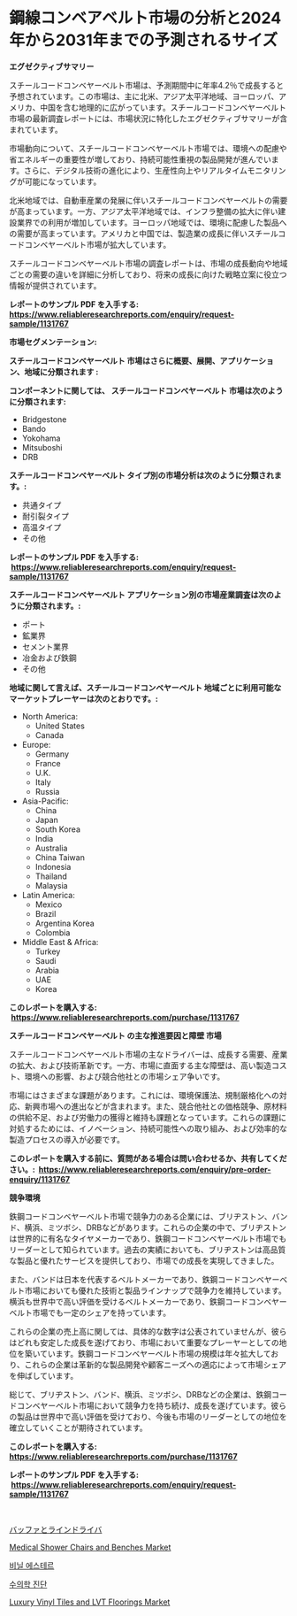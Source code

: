 <p><h1>鋼線コンベアベルト市場の分析と2024年から2031年までの予測されるサイズ</h1></p><p><strong>エグゼクティブサマリー</strong></p>
<p><p>スチールコードコンベヤーベルト市場は、予測期間中に年率4.2％で成長すると予想されています。この市場は、主に北米、アジア太平洋地域、ヨーロッパ、アメリカ、中国を含む地理的に広がっています。スチールコードコンベヤーベルト市場の最新調査レポートには、市場状況に特化したエグゼクティブサマリーが含まれています。</p><p>市場動向について、スチールコードコンベヤーベルト市場では、環境への配慮や省エネルギーの重要性が増しており、持続可能性重視の製品開発が進んでいます。さらに、デジタル技術の進化により、生産性向上やリアルタイムモニタリングが可能になっています。</p><p>北米地域では、自動車産業の発展に伴いスチールコードコンベヤーベルトの需要が高まっています。一方、アジア太平洋地域では、インフラ整備の拡大に伴い建設業界での利用が増加しています。ヨーロッパ地域では、環境に配慮した製品への需要が高まっています。アメリカと中国では、製造業の成長に伴いスチールコードコンベヤーベルト市場が拡大しています。</p><p>スチールコードコンベヤーベルト市場の調査レポートは、市場の成長動向や地域ごとの需要の違いを詳細に分析しており、将来の成長に向けた戦略立案に役立つ情報が提供されています。</p></p>
<p><strong>レポートのサンプル PDF を入手する: <a href="https://www.reliableresearchreports.com/enquiry/request-sample/1131767">https://www.reliableresearchreports.com/enquiry/request-sample/1131767</a></strong></p>
<p><strong>市場セグメンテーション:</strong></p>
<p><strong> スチールコードコンベヤーベルト 市場はさらに概要、展開、アプリケーション、地域に分類されます :</strong></p>
<p><strong>コンポーネントに関しては、 スチールコードコンベヤーベルト 市場は次のように分類されます: &nbsp;</strong></p>
<p><ul><li>Bridgestone</li><li>Bando</li><li>Yokohama</li><li>Mitsuboshi</li><li>DRB</li></ul></p>
<p><strong> スチールコードコンベヤーベルト タイプ別の市場分析は次のように分類されます。:</strong></p>
<p><ul><li>共通タイプ</li><li>耐引裂タイプ</li><li>高温タイプ</li><li>その他</li></ul></p>
<p><strong>レポートのサンプル PDF を入手する: &nbsp;<a href="https://www.reliableresearchreports.com/enquiry/request-sample/1131767">https://www.reliableresearchreports.com/enquiry/request-sample/1131767</a></strong></p>
<p><strong> スチールコードコンベヤーベルト アプリケーション別の市場産業調査は次のように分類されます。:</strong></p>
<p><ul><li>ポート</li><li>鉱業界</li><li>セメント業界</li><li>冶金および鉄鋼</li><li>その他</li></ul></p>
<p><strong>地域に関して言えば、スチールコードコンベヤーベルト 地域ごとに利用可能なマーケットプレーヤーは次のとおりです。:</strong></p>
<p><ul>
    <li>
        North America:
        <ul>
            <li>United States</li>
            <li>Canada</li>
        </ul>
    </li>
    <li>
        Europe:
        <ul>
            <li>Germany</li>
            <li>France</li>
            <li>U.K.</li>
            <li>Italy</li>
            <li>Russia</li>
        </ul>
    </li>
    <li>
        Asia-Pacific:
        <ul>
            <li>China</li>
            <li>Japan</li>
            <li>South Korea</li>
            <li>India</li>
            <li>Australia</li>
            <li>China Taiwan</li>
            <li>Indonesia</li>
            <li>Thailand</li>
            <li>Malaysia</li>
        </ul>
    </li>
    <li>
        Latin America:
        <ul>
            <li>Mexico</li>
            <li>Brazil</li>
            <li>Argentina Korea</li>
            <li>Colombia</li>
        </ul>
    </li>
    <li>
        Middle East & Africa:
        <ul>
            <li>Turkey</li>
            <li>Saudi</li>
            <li>Arabia</li>
            <li>UAE</li>
            <li>Korea</li>
        </ul>
    </li>
    </ul></p>
<p><strong>このレポートを購入する: &nbsp;<a href="https://www.reliableresearchreports.com/purchase/1131767">https://www.reliableresearchreports.com/purchase/1131767</a></strong></p>
<p><strong>スチールコードコンベヤーベルト の主な推進要因と障壁 市場</strong></p>
<p><p>スチールコードコンベヤーベルト市場の主なドライバーは、成長する需要、産業の拡大、および技術革新です。一方、市場に直面する主な障壁は、高い製造コスト、環境への影響、および競合他社との市場シェア争いです。</p><p>市場にはさまざまな課題があります。これには、環境保護法、規制厳格化への対応、新興市場への進出などが含まれます。また、競合他社との価格競争、原材料の供給不足、および労働力の獲得と維持も課題となっています。これらの課題に対処するためには、イノベーション、持続可能性への取り組み、および効率的な製造プロセスの導入が必要です。</p></p>
<p><strong>このレポートを購入する前に、質問がある場合は問い合わせるか、共有してください。:&nbsp; <a href="https://www.reliableresearchreports.com/enquiry/pre-order-enquiry/1131767">https://www.reliableresearchreports.com/enquiry/pre-order-enquiry/1131767</a></strong></p>
<p><strong>競争環境</strong></p>
<p><p>鉄鋼コードコンベヤーベルト市場で競争力のある企業には、ブリヂストン、バンド、横浜、ミツボシ、DRBなどがあります。これらの企業の中で、ブリヂストンは世界的に有名なタイヤメーカーであり、鉄鋼コードコンベヤーベルト市場でもリーダーとして知られています。過去の実績においても、ブリヂストンは高品質な製品と優れたサービスを提供しており、市場での成長を実現してきました。</p><p>また、バンドは日本を代表するベルトメーカーであり、鉄鋼コードコンベヤーベルト市場においても優れた技術と製品ラインナップで競争力を維持しています。横浜も世界中で高い評価を受けるベルトメーカーであり、鉄鋼コードコンベヤーベルト市場でも一定のシェアを持っています。</p><p>これらの企業の売上高に関しては、具体的な数字は公表されていませんが、彼らはどれも安定した成長を遂げており、市場において重要なプレーヤーとしての地位を築いています。鉄鋼コードコンベヤーベルト市場の規模は年々拡大しており、これらの企業は革新的な製品開発や顧客ニーズへの適応によって市場シェアを伸ばしています。</p><p>総じて、ブリヂストン、バンド、横浜、ミツボシ、DRBなどの企業は、鉄鋼コードコンベヤーベルト市場において競争力を持ち続け、成長を遂げています。彼らの製品は世界中で高い評価を受けており、今後も市場のリーダーとしての地位を確立していくことが期待されています。</p></p>
<p><strong>このレポートを購入する: &nbsp; <a href="https://www.reliableresearchreports.com/purchase/1131767">https://www.reliableresearchreports.com/purchase/1131767</a></strong></p>
<p><strong>レポートのサンプル PDF を入手する: &nbsp;<a href="https://www.reliableresearchreports.com/enquiry/request-sample/1131767">https://www.reliableresearchreports.com/enquiry/request-sample/1131767</a></strong><strong></strong></p>
<p>&nbsp;</p>
<p><p><a href="https://medium.com/@camron674/%E3%83%90%E3%83%83%E3%83%95%E3%82%A1%E3%81%A8%E3%83%A9%E3%82%A4%E3%83%B3%E3%83%89%E3%83%A9%E3%82%A4%E3%83%90%E3%81%AE%E5%B8%82%E5%A0%B4-%E5%B8%82%E5%A0%B4%E3%81%AEcagr-%E5%B8%82%E5%A0%B4%E3%83%88%E3%83%AC%E3%83%B3%E3%83%89-%E6%88%90%E9%95%B7%E6%88%A6%E7%95%A5%E3%81%AB%E9%96%A2%E3%81%99%E3%82%8B%E6%B4%9E%E5%AF%9F-1af607df5be8">バッファとラインドライバ</a></p><p><a href="https://issuu.com/reportprime-2/docs/medical-shower-chairs-and-benches-market-size-2030">Medical Shower Chairs and Benches Market</a></p><p><a href="https://medium.com/@jackiefauhey9089475/%EB%B9%84%EB%8B%90-%EC%97%90%EC%8A%A4%ED%85%8C%EB%A5%B4-%EC%8B%9C%EC%9E%A5-%EC%8B%9C%EC%9E%A5-cagr-%EC%8B%9C%EC%9E%A5-%EB%8F%99%ED%96%A5-%EB%B0%8F-%EC%84%B1%EC%9E%A5-%EC%A0%84%EB%9E%B5%EC%97%90-%EB%8C%80%ED%95%9C-%ED%86%B5%EC%B0%B0%EB%A0%A5-c9d062af2a27">비닐 에스테르</a></p><p><a href="https://medium.com/@percyhagernes9778/%EC%88%98%EC%9D%98%ED%95%99-%EC%A7%84%EB%8B%A8-%EC%8B%9C%EC%9E%A5-%EB%B6%84%EC%84%9D-%EB%B0%8F-2024%EB%85%84%EB%B6%80%ED%84%B0-2031%EB%85%84%EA%B9%8C%EC%A7%80%EC%9D%98-%EA%B7%9C%EB%AA%A8-%EC%98%88%EC%B8%A1-3a2b54d8b5a1">수의학 진단</a></p><p><a href="https://issuu.com/reportprime-2/docs/luxury-vinyl-tiles-and-lvt-floorings-market-size-2">Luxury Vinyl Tiles and LVT Floorings Market</a></p></p>